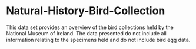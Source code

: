 # Natural-History-Bird-Collection
This data set provides an overview of the bird collections held by the National Museum of Ireland. The data presented do not include all information relating to the specimens held and do not include bird egg data. 
